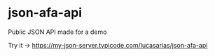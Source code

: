 # json-afa-api
Public JSON API made for a demo

Try it -> https://my-json-server.typicode.com/lucasarias/json-afa-api
